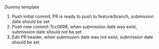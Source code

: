 Dummy template

1. Push initial commit, PR is ready to push to feature/branch, submission date should be set
2. Push new commit-7cc0698, when submission date was exist, submission date should not be set
3. Edit PR header, when submission date was not exist, submission date should be set